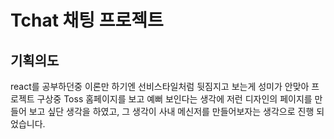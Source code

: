 # Tchat 채팅 프로젝트

## 기획의도
react를 공부하던중 이론만 하기엔 선비스타일처럼 뒷짐지고 보는게 성미가 안맞아 프로젝트 구상중
Toss 홈페이지를 보고 예뻐 보인다는 생각에 저런 디자인의 페이지를 만들어 보고 싶단 생각을 하였고,
그 생각이 사내 메신저를 만들어보자는 생각으로 진행 되었습니다.
